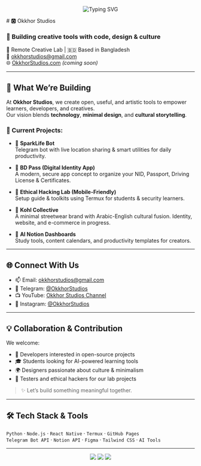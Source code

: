 <p align="center">
  <img src="https://readme-typing-svg.demolab.com?font=Fira+Code&size=24&pause=1000&color=FF5733&center=true&vCenter=true&width=600&lines=Okkhor+Studios;Creative+tools+with+code,+design+%26+culture;Empowering+learners,+developers,+creatives" alt="Typing SVG" />
</p>
# 🅾️ Okkhor Studios

### 🎨 Building creative tools with **code, design & culture**  
📍 Remote Creative Lab | 🇧🇩 Based in Bangladesh  
📧 okkhorstudios@gmail.com  
🌐 [OkkhorStudios.com](https://okkhorstudios.com) *(coming soon)*

---

## 🚀 What We’re Building

At **Okkhor Studios**, we create open, useful, and artistic tools to empower learners, developers, and creatives.  
Our vision blends **technology**, **minimal design**, and **cultural storytelling**.

### 🔧 Current Projects:
- 🤖 **SparkLife Bot**  
  Telegram bot with live location sharing & smart utilities for daily productivity.

- 🪪 **BD Pass (Digital Identity App)**  
  A modern, secure app concept to organize your NID, Passport, Driving License & Certificates.

- 🧠 **Ethical Hacking Lab (Mobile-Friendly)**  
  Setup guide & toolkits using Termux for students & security learners.

- 🎨 **Kohl Collective**  
  A minimal streetwear brand with Arabic-English cultural fusion. Identity, website, and e-commerce in progress.

- 📘 **AI Notion Dashboards**  
  Study tools, content calendars, and productivity templates for creators.

---

## 🌐 Connect With Us
- 📫 Email: okkhorstudios@gmail.com  
- 💬 Telegram: [@OkkhorStudios](https://t.me/OkkhorStudios)  
- 📺 YouTube: [Okkhor Studios Channel](https://youtube.com/@OkkhorStudios)  
- 📸 Instagram: [@OkkhorStudios](https://instagram.com/OkkhorStudios)

---

## 💡 Collaboration & Contribution

We welcome:
- 🤝 Developers interested in open-source projects
- 🎓 Students looking for AI-powered learning tools
- 🌍 Designers passionate about culture & minimalism
- 🧪 Testers and ethical hackers for our lab projects

> ✨ Let’s build something meaningful together.

---

## 🛠️ Tech Stack & Tools

`Python` · `Node.js` · `React Native` · `Termux` · `GitHub Pages`  
`Telegram Bot API` · `Notion API` · `Figma` · `Tailwind CSS` · `AI Tools`

---

<p align="center">
  <img src="https://img.shields.io/badge/Remote%20Creative%20Lab-🌍-blue?style=flat-square" />
  <img src="https://img.shields.io/github/followers/OkkhorStudios?label=Follow&style=social" />
  <img src="https://visitor-badge.laobi.icu/badge?page_id=OkkhorStudios.profile" />
</p>